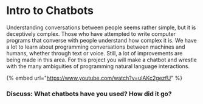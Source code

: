 # Intro to Chatbots

Understanding conversations between people seems rather simple, but it is deceptively complex. Those who have attempted to write computer programs that converse with people understand how complex it is. We have a lot to learn about programming conversations between machines and humans, whether through text or voice. Still, a lot of improvements are being made in this area. For this project you will make a chatbot and wrestle with the many ambiguities of programming natural language interactions.

{% embed url="https://www.youtube.com/watch?v=ulAKc2gezfU" %}

### Discuss: What chatbots have you used? How did it go?

